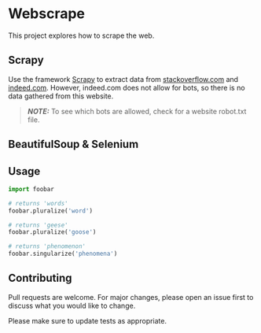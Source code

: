 # Webscrape

This project explores how to scrape the web.

## Scrapy

Use the framework [Scrapy](https://docs.scrapy.org/en/latest/intro/tutorial.html) to extract data from [stackoverflow.com](https://stackoverflow.com/questions?pagesize=50&sort=newest) and [indeed.com](https://www.indeed.com/q-software-engineer-jobs.html). However, indeed.com does not allow for bots, so there is no data gathered from this website. 

> **_NOTE:_**  To see which bots are allowed, check for a website robot.txt file.

## BeautifulSoup & Selenium



## Usage

```python
import foobar

# returns 'words'
foobar.pluralize('word')

# returns 'geese'
foobar.pluralize('goose')

# returns 'phenomenon'
foobar.singularize('phenomena')
```

## Contributing
Pull requests are welcome. For major changes, please open an issue first to discuss what you would like to change.

Please make sure to update tests as appropriate.